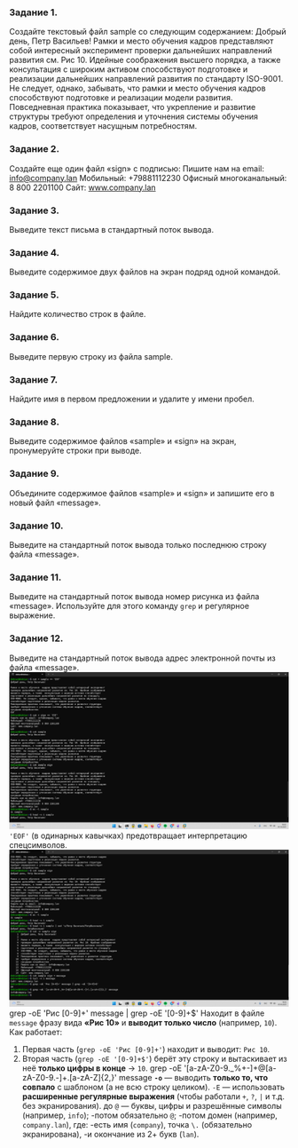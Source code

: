 ### Задание 1.
Создайте текстовый файл sample со следующим содержанием:
Добрый день, Петр Васильев!
Рамки и место обучения  кадров представляют собой интересный эксперимент
проверки дальнейших направлений развития см. Рис 10. Идейные соображения
высшего порядка, а также  консультация с широким активом способствуют
подготовке и реализации дальнейших направлений развития по стандарту
ISO-9001. Не следует, однако, забывать, что рамки и место обучения кадров
способствуют подготовке и реализации модели развития.
Повседневная практика показывает, что укрепление и развитие структуры
требуют определения и уточнения системы обучения кадров, соответствует
насущным потребностям.
### Задание 2.
Создайте еще один файл «sign» с подписью:
Пишите нам на email: info@company.lan
Мобильный: +79881112230
Офисный многоканальный: 8 800 2201100
Сайт: www.company.lan
### Задание 3.
Выведите текст письма в стандартный поток вывода.
### Задание 4.
Выведите содержимое двух файлов на экран подряд одной командой.
### Задание 5.
Найдите количество строк в файле.
### Задание 6.
Выведите первую строку из файла sample.
### Задание 7.
Найдите имя в первом предложении и удалите у имени пробел.
### Задание 8.
Выведите содержимое файлов «sample» и «sign» на экран, пронумеруйте строки при выводе.
### Задание 9.
Объедините содержимое файлов «sample» и «sign» и запишите его в новый файл «message».
### Задание 10.
Выведите на стандартный поток вывода только последнюю строку файла «message».
### Задание 11.
Выведите на стандартный поток вывода номер рисунка из файла «message». Используйте для этого команду `grep` и регулярное выражение.
### Задание 12.
Выведите на стандартный поток вывода адрес электронной почты из файла «message».
![Image](<https://github.com/Ro1FZ/Test-work-Sedinkin/blob/main/Pasted%20image%2020251005183208.png?raw=true>)
`'EOF'` (в одинарных кавычках) предотвращает интерпретацию спецсимволов.
![Image](<https://github.com/Ro1FZ/Test-work-Sedinkin/blob/main/Pasted%20image%2020251005183502.png?raw=true>)
grep -oE 'Рис [0-9]+' message | grep -oE '[0-9]+$' 
Находит в файле `message` фразу вида **«Рис 10»** и **выводит только число** (например, `10`).
Как работает:
1. Первая часть (`grep -oE 'Рис [0-9]+'`) находит и выводит: `Рис 10`.
2. Вторая часть (`grep -oE '[0-9]+$'`) берёт эту строку и вытаскивает из неё **только цифры в конце** → `10`.
 grep -oE '[a-zA-Z0-9._%+-]+@[a-zA-Z0-9.-]+\.[a-zA-Z]{2,}' message
  **`-o`** — выводить **только то, что совпало** с шаблоном (а не всю строку целиком).
`-E` — использовать **расширенные регулярные выражения** (чтобы работали `+`, `?`, `|` и т.д. без экранирования).
 до `@` — буквы, цифры и разрешённые символы (например, `info`);
-потом обязательно `@`;
-потом домен (например, `company.lan`), где:
-есть имя (`company`),
 точка `\.` (обязательно экранирована),
-и окончание из 2+ букв (`lan`).
